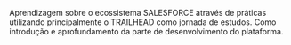 Aprendizagem sobre o ecossistema SALESFORCE através de práticas utilizando principalmente o TRAILHEAD como jornada de estudos. Como introdução e aprofundamento da parte de desenvolvimento do plataforma.
